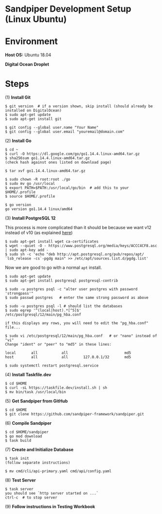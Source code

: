 # Sandpiper Development Setup (Linux Ubuntu)

# Environment

**Host OS:** Ubuntu 18.04

**Digital Ocean Droplet**

# Steps

(1) **Install Git**
```
$ git version  # if a version shown, skip install (should already be installed on DigitalOcean)
$ sudo apt-get update
$ sudo apt-get install git

$ git config --global user.name "Your Name"
$ git config --global user.email "youremail@domain.com"
```
(2) **Install Go**
```
$ cd ~
$ curl -O https://dl.google.com/go/go1.14.4.linux-amd64.tar.gz
$ sha256sum go1.14.4.linux-amd64.tar.gz
(check hash against ones listed on download page)

$ tar xvf go1.14.4.linux-amd64.tar.gz

$ sudo chown -R root:root ./go
$ sudo mv go /usr/local
$ export PATH=$PATH:/usr/local/go/bin  # add this to your $HOME/.profile
$ source $HOME/.profile

$ go version
go version go1.14.4 linux/amd64

```
(3) **Install PostgreSQL 12**

This process is more complicated than it should be because we want v12 instead of v10 (as explained [here](https://itsfoss.com/install-postgresql-ubuntu/))
```
$ sudo apt-get install wget ca-certificates
$ wget --quiet -O - https://www.postgresql.org/media/keys/ACCC4CF8.asc | sudo apt-key add -
$ sudo sh -c 'echo "deb http://apt.postgresql.org/pub/repos/apt/ `lsb_release -cs`-pgdg main" >> /etc/apt/sources.list.d/pgdg.list'
```
Now we are good to go with a normal `apt` install.
```
$ sudo apt-get update
$ sudo apt-get install postgresql postgresql-contrib

$ sudo -u postgres psql -c "alter user postgres with password 'strongpass'"
$ sudo passwd postgres   # enter the same strong password as above

$ sudo -u postgres psql -l # should list the databases
$ sudo egrep '^(local|host).*[^5]$' /etc/postgresql/12/main/pg_hba.conf

if this displays any rows, you will need to edit the "pg_hba.conf" file...

$ sudo vi /etc/postgresql/12/main/pg_hba.conf   # or "nano" instead of "vi"
Change "ident" or "peer" to "md5" in these lines:

local       all           all                          md5
host        all           all       127.0.0.1/32       md5

$ sudo systemctl restart postgresql.service
```
(4) **Install Taskfile.dev**
```
$ cd $HOME
$ curl -sL https://taskfile.dev/install.sh | sh
$ mv bin/task /usr/local/bin
```
(5) **Get Sandpiper from GitHub**
```
$ cd $HOME
$ git clone https://github.com/sandpiper-framework/sandpiper.git
```
(6) **Compile Sandpiper**
```
$ cd $HOME/sandpiper
$ go mod download
$ task build
```
(7) **Create and Initialize Database**
```
$ task init
(follow separate instructions)

$ mv cmd/cli/api-primary.yaml cmd/api/config.yaml
```
(8) **Test Server**
```
$ task server
you should see `http server started on ...`
ctrl-c  # to stop server
```
(9) **Follow instructions in Testing Workbook**
